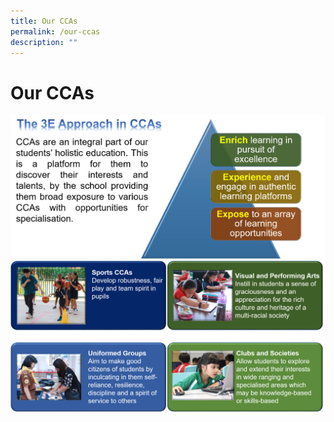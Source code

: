 ```yaml
---
title: Our CCAs
permalink: /our-ccas
description: ""
---
```

# Our CCAs
![](/images/Main%20CCA%2001.png)
![](/images/Main%20CCA%2002.png)